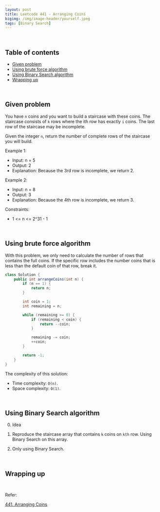 ```yaml
---
layout: post
title: Leetcode 441 - Arranging Coins
bigimg: /img/image-header/yourself.jpeg
tags: [Binary Search]
---
```





<br>

## Table of contents
- [Given problem](#given-problem)
- [Using brute force algorithm](#using-brute-force-algorithm)
- [Using Binary Search algorithm](#using-binary-search-algorithm)
- [Wrapping up](#wrapping-up)


<br>

## Given problem

You have `n` coins and you want to build a staircase with these coins. The staircase consists of `k` rows where the ith row has exactly `i` coins. The last row of the staircase may be incomplete.

Given the integer `n`, return the number of complete rows of the staircase you will build.

Example 1:
- Input: n = 5
- Output: 2
- Explanation: Because the 3rd row is incomplete, we return 2.

Example 2:
- Input: n = 8
- Output: 3
- Explanation: Because the 4th row is incomplete, we return 3.

Constraints:
- 1 <= n <= 2^31 - 1


<br>

## Using brute force algorithm

With this problem, we only need to calculate the number of rows that contains the full coins. If the specific row includes the number coins that is less than the default coin of that row, break it.

```Java
class Solution {
    public int arrangeCoins(int n) {
        if (n == 1) {
            return n;
        }

        int coin = 1;
        int remaining = n;

        while (remaining >= 0) {
            if (remaining < coin) {
                return --coin;
            }

            remaining -= coin;
            ++coin;
        }

        return -1;
    }
}
```

The complexity of this solution:
- Time complexity: `O(n)`.
- Space complexity: `O(1)`.


<br>

## Using Binary Search algorithm

0. Idea



1. Reproduce the staircase array that contains `k` coins on `kth` row. Using Binary Search on this array.



2. Only using Binary Search.




<br>

## Wrapping up




<br>

Refer:

[441. Arranging Coins](https://leetcode.com/problems/arranging-coins/description/)
